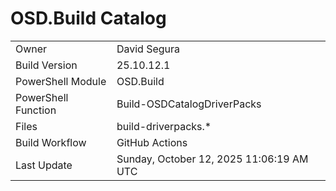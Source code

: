 ﻿# OSD.Build Catalog

| | |
|-|-|
| Owner | David Segura |
| Build Version | 25.10.12.1 |
| PowerShell Module | OSD.Build |
| PowerShell Function | Build-OSDCatalogDriverPacks |
| Files | build-driverpacks.* |
| Build Workflow | GitHub Actions |
| Last Update | Sunday, October 12, 2025 11:06:19 AM UTC |
